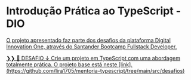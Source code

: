 # Introdução Prática ao TypeScript - DIO
[O projeto apresentado faz parte dos desafios da plataforma Digital Innovation One, através do Santander Bootcamp Fullstack Developer.
](https://github.com/lira1705/mentoria-typescript/tree/main/src/desafios)

[❯❯ 🚀 DESAFIO ↓
Crie um projeto em TypeScript com uma abordagem totalmente prática. O projeto base está neste [link]. (https://github.com/lira1705/mentoria-typescript/tree/main/src/desafios)
](https://github.com/lira1705/mentoria-typescript/tree/main/src/desafios)
